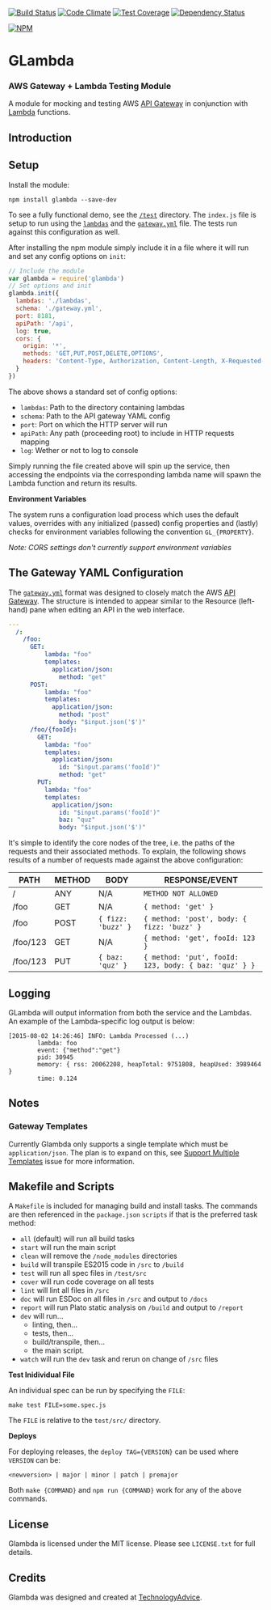 [![Build Status](https://travis-ci.org/TechnologyAdvice/glambda.svg?branch=master)](https://travis-ci.org/TechnologyAdvice/glambda)
[![Code Climate](https://codeclimate.com/github/TechnologyAdvice/glambda/badges/gpa.svg)](https://codeclimate.com/github/TechnologyAdvice/glambda)
[![Test Coverage](https://codeclimate.com/github/TechnologyAdvice/glambda/badges/coverage.svg)](https://codeclimate.com/github/TechnologyAdvice/glambda/coverage)
[![Dependency Status](https://www.versioneye.com/user/projects/55bd0f716537620017001fa2/badge.svg?style=flat)](https://www.versioneye.com/user/projects/55bd0f716537620017001fa2)

[![NPM](https://nodei.co/npm/glambda.png)](https://www.npmjs.com/package/glambda)

# GLambda

### AWS Gateway + Lambda Testing Module

A module for mocking and testing AWS [API Gateway](http://aws.amazon.com/api-gateway/)
in conjunction with [Lambda](http://aws.amazon.com/lambda/) functions.

## Introduction

## Setup

Install the module:

```
npm install glambda --save-dev
```

To see a fully functional demo, see the [`/test`](/test) directory. The `index.js`
file is setup to run using the [`lambdas`](/test/lambdas) and the [`gateway.yml`](/test/gateway.yml)
file. The tests run against this configuration as well.

After installing the npm module simply include it in a file where it will run and
set any config options on `init`:

```javascript
// Include the module
var glambda = require('glambda')
// Set options and init
glambda.init({
  lambdas: './lambdas',
  schema: './gateway.yml',
  port: 8181,
  apiPath: '/api',
  log: true,
  cors: {
    origin: '*',
    methods: 'GET,PUT,POST,DELETE,OPTIONS',
    headers: 'Content-Type, Authorization, Content-Length, X-Requested-With'
  }
})
```

The above shows a standard set of config options:

* `lambdas`: Path to the directory containing lambdas
* `schema`: Path to the API gateway YAML config
* `port`: Port on which the HTTP server will run
* `apiPath`: Any path (proceeding root) to include in HTTP requests mapping
* `log`: Wether or not to log to console

Simply running the file created above will spin up the service, then accessing
the endpoints via the corresponding lambda name will spawn the Lambda function
and return its results.

**Environment Variables**

The system runs a configuration load process which uses the default values,
overrides with any initialized (passed) config properties and (lastly) checks
for environment variables following the convention `GL_{PROPERTY}`.

*Note: CORS settings don't currently support environment variables*

## The Gateway YAML Configuration

The [`gateway.yml`](/test/gateway.yml) format was designed to closely match the
AWS [API Gateway](http://aws.amazon.com/api-gateway/). The structure is intended
to appear similar to the Resource (left-hand) pane when editing an API in the
web interface.

```YAML
---
  /:
    /foo:
      GET:
          lambda: "foo"
          templates:
            application/json:
              method: "get"
      POST:
          lambda: "foo"
          templates:
            application/json:
              method: "post"
              body: "$input.json('$')"
      /foo/{fooId}:
        GET:
          lambda: "foo"
          templates:
            application/json:
              id: "$input.params('fooId')"
              method: "get"
        PUT:
          lambda: "foo"
          templates:
            application/json:
              id: "$input.params('fooId')"
              baz: "quz"
              body: "$input.json('$')"
```

It's simple to identify the core nodes of the tree, i.e. the paths of the requests
and their associated methods. To explain, the following shows results of a number
of requests made against the above configuration:

| PATH     | METHOD | BODY                 | RESPONSE/EVENT                                            |
| -------- | ------ | -------------------- | --------------------------------------------------------- |
| /        | ANY    | N/A                  | `METHOD NOT ALLOWED`                                      |
| /foo     | GET    | N/A                  | `{ method: 'get' }`                                       |
| /foo     | POST   | `{ fizz: 'buzz' }`   | `{ method: 'post', body: { fizz: 'buzz' }`                |
| /foo/123 | GET    | N/A                  | `{ method: 'get', fooId: 123 }`                           |
| /foo/123 | PUT    | `{ baz: 'quz' }`     | `{ method: 'put', fooId: 123, body: { baz: 'quz' } }`     |

## Logging

GLambda will output information from both the service and the Lambdas. An example
of the Lambda-specific log output is below:

```
[2015-08-02 14:26:46] INFO: Lambda Processed (...)
        lambda: foo
        event: {"method":"get"}
        pid: 30945
        memory: { rss: 20062208, heapTotal: 9751808, heapUsed: 3989464 }
        time: 0.124
```

## Notes

### Gateway Templates

Currently Glambda only supports a single template which must be `application/json`.
The plan is to expand on this, see [Support Multiple Templates](https://github.com/TechnologyAdvice/glambda/issues/2)
issue for more information.

## Makefile and Scripts

A `Makefile` is included for managing build and install tasks. The commands are
then referenced in the `package.json` `scripts` if that is the preferred
task method:

* `all` (default) will run all build tasks
* `start` will run the main script
* `clean` will remove the `/node_modules` directories
* `build` will transpile ES2015 code in `/src` to `/build`
* `test` will run all spec files in `/test/src`
* `cover` will run code coverage on all tests
* `lint` will lint all files in `/src`
* `doc` will run ESDoc on all files in `/src` and output to `/docs`
* `report` will run Plato static analysis on `/build` and output to `/report`
* `dev` will run...
  * linting, then...
  * tests, then...
  * build/transpile, then...
  * the main script.
* `watch` will run the `dev` task and rerun on change of `/src` files

**Test Inidividual File**

An individual spec can be run by specifying the `FILE`:

```
make test FILE=some.spec.js
```

The `FILE` is relative to the `test/src/` directory.

**Deploys**

For deploying releases, the `deploy TAG={VERSION}` can be used where `VERSION` can be:

```
<newversion> | major | minor | patch | premajor
```

Both `make {COMMAND}` and `npm run {COMMAND}` work for any of the above commands.

## License

Glambda is licensed under the MIT license. Please see `LICENSE.txt` for full details.

## Credits

Glambda was designed and created at [TechnologyAdvice](http://www.technologyadvice.com).
